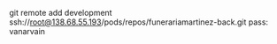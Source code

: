 
git remote add development ssh://root@138.68.55.193/pods/repos/funerariamartinez-back.git
pass: vanarvain